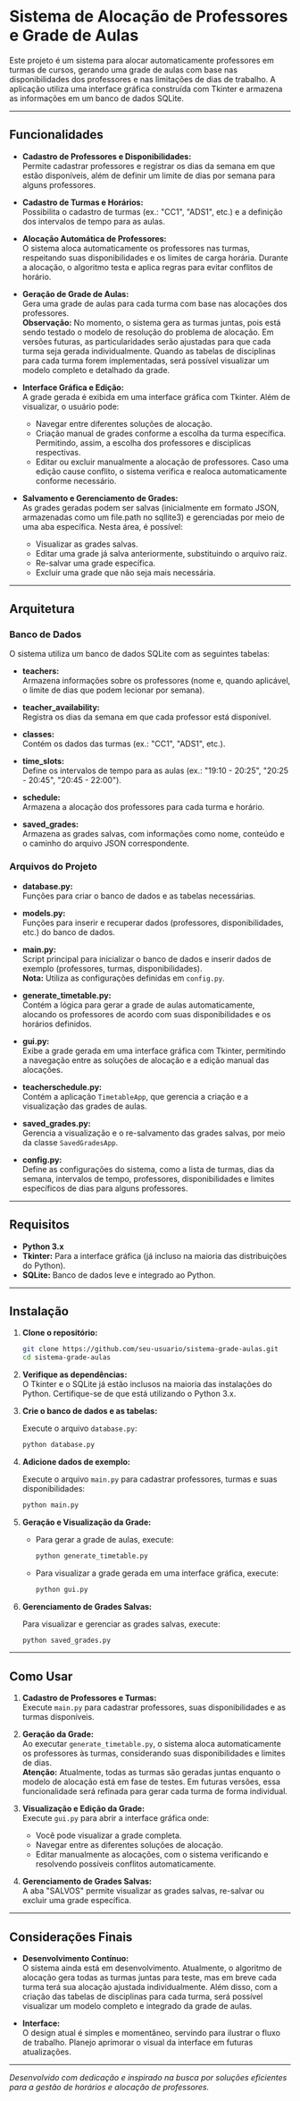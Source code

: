# Sistema de Alocação de Professores e Grade de Aulas

Este projeto é um sistema para alocar automaticamente professores em turmas de cursos, gerando uma grade de aulas com base nas disponibilidades dos professores e nas limitações de dias de trabalho. A aplicação utiliza uma interface gráfica construída com Tkinter e armazena as informações em um banco de dados SQLite.

---

## Funcionalidades

- **Cadastro de Professores e Disponibilidades:**  
  Permite cadastrar professores e registrar os dias da semana em que estão disponíveis, além de definir um limite de dias por semana para alguns professores.

- **Cadastro de Turmas e Horários:**  
  Possibilita o cadastro de turmas (ex.: "CC1", "ADS1", etc.) e a definição dos intervalos de tempo para as aulas.

- **Alocação Automática de Professores:**  
  O sistema aloca automaticamente os professores nas turmas, respeitando suas disponibilidades e os limites de carga horária. Durante a alocação, o algoritmo testa e aplica regras para evitar conflitos de horário.

- **Geração de Grade de Aulas:**  
  Gera uma grade de aulas para cada turma com base nas alocações dos professores.  
  **Observação:** No momento, o sistema gera as turmas juntas, pois está sendo testado o modelo de resolução do problema de alocação. Em versões futuras, as particularidades serão ajustadas para que cada turma seja gerada individualmente. Quando as tabelas de disciplinas para cada turma forem implementadas, será possível visualizar um modelo completo e detalhado da grade.

- **Interface Gráfica e Edição:**  
  A grade gerada é exibida em uma interface gráfica com Tkinter. Além de visualizar, o usuário pode:
  - Navegar entre diferentes soluções de alocação.
  - Criação manual de grades conforme a escolha da turma específica. Permitindo, assim, a escolha dos professores e disciplicas respectivas.
  - Editar ou excluir manualmente a alocação de professores. Caso uma edição cause conflito, o sistema verifica e realoca automaticamente conforme necessário.

- **Salvamento e Gerenciamento de Grades:**  
  As grades geradas podem ser salvas (inicialmente em formato JSON, armazenadas como um file.path no sqllite3) e gerenciadas por meio de uma aba específica. Nesta área, é possível:
  - Visualizar as grades salvas.
  - Editar uma grade já salva anteriormente, substituindo o arquivo raiz.
  - Re-salvar uma grade específica.
  - Excluir uma grade que não seja mais necessária.

---

## Arquitetura

### Banco de Dados

O sistema utiliza um banco de dados SQLite com as seguintes tabelas:

- **teachers:**  
  Armazena informações sobre os professores (nome e, quando aplicável, o limite de dias que podem lecionar por semana).

- **teacher_availability:**  
  Registra os dias da semana em que cada professor está disponível.

- **classes:**  
  Contém os dados das turmas (ex.: "CC1", "ADS1", etc.).

- **time_slots:**  
  Define os intervalos de tempo para as aulas (ex.: "19:10 - 20:25", "20:25 - 20:45", "20:45 - 22:00").

- **schedule:**  
  Armazena a alocação dos professores para cada turma e horário.

- **saved_grades:**  
  Armazena as grades salvas, com informações como nome, conteúdo e o caminho do arquivo JSON correspondente.

### Arquivos do Projeto

- **database.py:**  
  Funções para criar o banco de dados e as tabelas necessárias.

- **models.py:**  
  Funções para inserir e recuperar dados (professores, disponibilidades, etc.) do banco de dados.

- **main.py:**  
  Script principal para inicializar o banco de dados e inserir dados de exemplo (professores, turmas, disponibilidades).  
  **Nota:** Utiliza as configurações definidas em `config.py`.

- **generate_timetable.py:**  
  Contém a lógica para gerar a grade de aulas automaticamente, alocando os professores de acordo com suas disponibilidades e os horários definidos.

- **gui.py:**  
  Exibe a grade gerada em uma interface gráfica com Tkinter, permitindo a navegação entre as soluções de alocação e a edição manual das alocações.

- **teacherschedule.py:**  
  Contém a aplicação `TimetableApp`, que gerencia a criação e a visualização das grades de aulas.

- **saved_grades.py:**  
  Gerencia a visualização e o re-salvamento das grades salvas, por meio da classe `SavedGradesApp`.

- **config.py:**  
  Define as configurações do sistema, como a lista de turmas, dias da semana, intervalos de tempo, professores, disponibilidades e limites específicos de dias para alguns professores.

---

## Requisitos

- **Python 3.x**  
- **Tkinter:** Para a interface gráfica (já incluso na maioria das distribuições do Python).  
- **SQLite:** Banco de dados leve e integrado ao Python.

---

## Instalação

1. **Clone o repositório:**

   ```bash
   git clone https://github.com/seu-usuario/sistema-grade-aulas.git
   cd sistema-grade-aulas
   ```

2. **Verifique as dependências:**  
   O Tkinter e o SQLite já estão inclusos na maioria das instalações do Python. Certifique-se de que está utilizando o Python 3.x.

3. **Crie o banco de dados e as tabelas:**

   Execute o arquivo `database.py`:

   ```bash
   python database.py
   ```

4. **Adicione dados de exemplo:**

   Execute o arquivo `main.py` para cadastrar professores, turmas e suas disponibilidades:

   ```bash
   python main.py
   ```

5. **Geração e Visualização da Grade:**

   - Para gerar a grade de aulas, execute:

     ```bash
     python generate_timetable.py
     ```

   - Para visualizar a grade gerada em uma interface gráfica, execute:

     ```bash
     python gui.py
     ```

6. **Gerenciamento de Grades Salvas:**

   Para visualizar e gerenciar as grades salvas, execute:

   ```bash
   python saved_grades.py
   ```

---

## Como Usar

1. **Cadastro de Professores e Turmas:**  
   Execute `main.py` para cadastrar professores, suas disponibilidades e as turmas disponíveis.

2. **Geração da Grade:**  
   Ao executar `generate_timetable.py`, o sistema aloca automaticamente os professores às turmas, considerando suas disponibilidades e limites de dias.  
   **Atenção:** Atualmente, todas as turmas são geradas juntas enquanto o modelo de alocação está em fase de testes. Em futuras versões, essa funcionalidade será refinada para gerar cada turma de forma individual.

3. **Visualização e Edição da Grade:**  
   Execute `gui.py` para abrir a interface gráfica onde:
   - Você pode visualizar a grade completa.
   - Navegar entre as diferentes soluções de alocação.
   - Editar manualmente as alocações, com o sistema verificando e resolvendo possíveis conflitos automaticamente.

4. **Gerenciamento de Grades Salvas:**  
   A aba "SALVOS" permite visualizar as grades salvas, re-salvar ou excluir uma grade específica.

---

## Considerações Finais

- **Desenvolvimento Contínuo:**  
  O sistema ainda está em desenvolvimento. Atualmente, o algoritmo de alocação gera todas as turmas juntas para teste, mas em breve cada turma terá sua alocação ajustada individualmente. Além disso, com a criação das tabelas de disciplinas para cada turma, será possível visualizar um modelo completo e integrado da grade de aulas.

- **Interface:**  
  O design atual é simples e momentâneo, servindo para ilustrar o fluxo de trabalho. Planejo aprimorar o visual da interface em futuras atualizações.

---

*Desenvolvido com dedicação e inspirado na busca por soluções eficientes para a gestão de horários e alocação de professores.*

